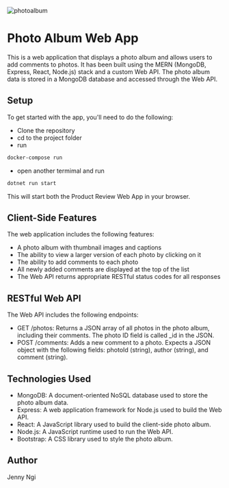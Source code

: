 ![photoalbum](https://user-images.githubusercontent.com/75710628/223285665-3c1bc9cd-4a92-4088-9321-ba17d4975981.gif)
# Photo Album Web App
This is a web application that displays a photo album and allows users to add comments to photos. It has been built using the MERN (MongoDB, Express, React, Node.js) stack and a custom Web API. The photo album data is stored in a MongoDB database and accessed through the Web API.

## Setup
To get started with the app, you'll need to do the following:

- Clone the repository
- cd to the project folder
- run 
```sh
docker-compose run
```
- open another termimal and run
```sh
dotnet run start
```
This will start both the Product Review Web App in your browser.

## Client-Side Features
The web application includes the following features:
- A photo album with thumbnail images and captions
- The ability to view a larger version of each photo by clicking on it
- The ability to add comments to each photo
- All newly added comments are displayed at the top of the list
- The Web API returns appropriate RESTful status codes for all responses

## RESTful Web API
The Web API includes the following endpoints:
- GET /photos: Returns a JSON array of all photos in the photo album, including their comments. The photo ID field is called _id in the JSON.
- POST /comments: Adds a new comment to a photo. Expects a JSON object with the following fields: photoId (string), author (string), and comment (string).

## Technologies Used
- MongoDB: A document-oriented NoSQL database used to store the photo album data.
- Express: A web application framework for Node.js used to build the Web API.
- React: A JavaScript library used to build the client-side photo album.
- Node.js: A JavaScript runtime used to run the Web API.
- Bootstrap: A CSS library used to style the photo album.

## Author
Jenny Ngi
